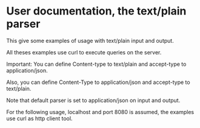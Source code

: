 # User documentation, the text/plain parser
This give some examples of usage with text/plain input and output.

All theses examples use curl to execute queries on the server.

Important: You can define Content-type to text/plain and accept-type to application/json.

Also, you can define Content-Type to application/json and accept-type to text/plain.

Note that default parser is set to application/json on input and output.

For the following usage, localhost and port 8080 is assumed, the examples use curl as http client tool.